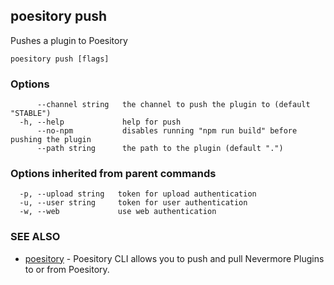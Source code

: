 ## poesitory push

Pushes a plugin to Poesitory

```
poesitory push [flags]
```

### Options

```
      --channel string   the channel to push the plugin to (default "STABLE")
  -h, --help             help for push
      --no-npm           disables running "npm run build" before pushing the plugin
      --path string      the path to the plugin (default ".")
```

### Options inherited from parent commands

```
  -p, --upload string   token for upload authentication
  -u, --user string     token for user authentication
  -w, --web             use web authentication
```

### SEE ALSO

* [poesitory](poesitory.md)	 - Poesitory CLI allows you to push and pull Nevermore Plugins to or from Poesitory.

